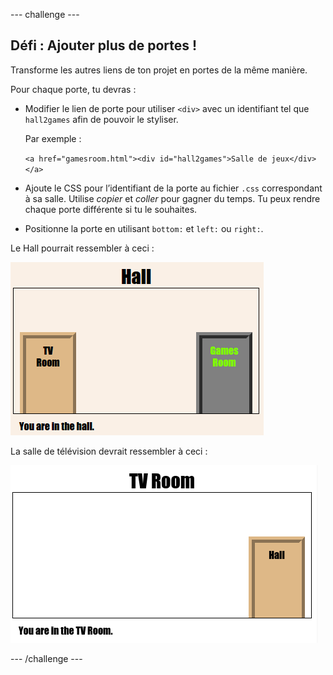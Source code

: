 \--- challenge \---

## Défi : Ajouter plus de portes !

Transforme les autres liens de ton projet en portes de la même manière.

Pour chaque porte, tu devras :

+ Modifier le lien de porte pour utiliser `<div>` avec un identifiant tel que `hall2games` afin de pouvoir le styliser.
    
    Par exemple :
    
    `<a href="gamesroom.html"><div id="hall2games">Salle de jeux</div></a>`

+ Ajoute le CSS pour l’identifiant de la porte au fichier `.css` correspondant à sa salle. Utilise *copier* et *coller* pour gagner du temps. Tu peux rendre chaque porte différente si tu le souhaites.

+ Positionne la porte en utilisant `bottom:` et `left:` ou `right:`.

Le Hall pourrait ressembler à ceci :

![capture d'écran](images/rooms-hall-doors.png)

La salle de télévision devrait ressembler à ceci :

![capture d'écran](images/rooms-tvroom-door.png)

\--- /challenge \---